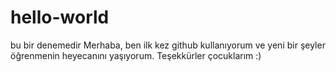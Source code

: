 # hello-world
bu bir denemedir
Merhaba, ben ilk kez github kullanıyorum ve yeni bir şeyler öğrenmenin
heyecanını yaşıyorum. Teşekkürler çocuklarım :)
